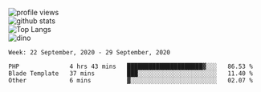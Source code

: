 ![profile views](https://komarev.com/ghpvc/?username=azizramdan)  
![github stats](https://github-readme-stats.vercel.app/api?username=azizramdan&show_icons=true&count_private=true)  
![Top Langs](https://github-readme-stats.vercel.app/api/top-langs/?username=azizramdan&layout=compact&exclude_repo=Futsal-Go,Futsal-Go-Admin,Sistem-Informasi-Sensus-Harian-Rawat-Inap)  
![dino](https://raw.githubusercontent.com/azizramdan/azizramdan/master/dino.gif)  
<!--START_SECTION:waka-->
```text
Week: 22 September, 2020 - 29 September, 2020

PHP              4 hrs 43 mins   █████████████████████▓░░░   86.53 % 
Blade Template   37 mins         ███░░░░░░░░░░░░░░░░░░░░░░   11.40 % 
Other            6 mins          ▓░░░░░░░░░░░░░░░░░░░░░░░░   02.07 % 
```
<!--END_SECTION:waka-->
